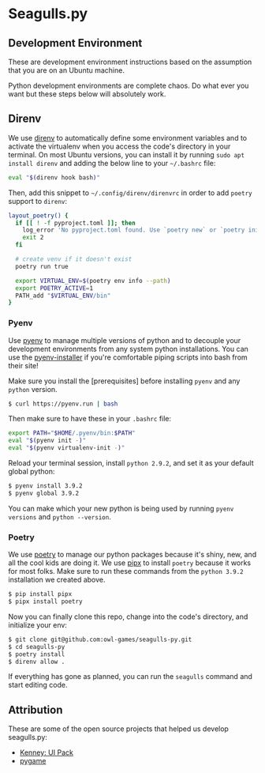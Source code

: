# Seagulls.py

## Development Environment
These are development environment instructions based on the assumption that you are on an Ubuntu
machine.

Python development environments are complete chaos. Do what ever you want but these steps below will
absolutely work.

## Direnv
[direnv]: <https://direnv.net>
We use [direnv] to automatically define some environment variables and to activate the virtualenv
when you access the code's directory in your terminal. On most Ubuntu versions, you can install it
by running `sudo apt install direnv` and adding the below line to your `~/.bashrc` file:

```bash
eval "$(direnv hook bash)"
```

Then, add this snippet to `~/.config/direnv/direnvrc` in order to add `poetry` support to `direnv`:
```bash
layout_poetry() {
  if [[ ! -f pyproject.toml ]]; then
    log_error 'No pyproject.toml found. Use `poetry new` or `poetry init` to create one first.'
    exit 2
  fi

  # create venv if it doesn't exist
  poetry run true

  export VIRTUAL_ENV=$(poetry env info --path)
  export POETRY_ACTIVE=1
  PATH_add "$VIRTUAL_ENV/bin"
}
```

### Pyenv
[pyenv]: <https://github.com/pyenv/pyenv> "Pyenv"
[pyenv-installer]: <https://github.com/pyenv/pyenv-installer> "Pyenv Installer"
[pyenv-prereqs]: <https://github.com/pyenv/pyenv/wiki/Common-build-problems> "Pyenv Prerequisites"
Use [pyenv] to manage multiple versions of python and to decouple your development
environments from any system python installations. You can use the [pyenv-installer] if you're
comfortable piping scripts into bash from their site!

Make sure you install the [prerequisites] before installing `pyenv` and any `python` version.

```bash
$ curl https://pyenv.run | bash
```

Then make sure to have these in your `.bashrc` file:

```bash
export PATH="$HOME/.pyenv/bin:$PATH"
eval "$(pyenv init -)"
eval "$(pyenv virtualenv-init -)"
```

Reload your terminal session, install `python 2.9.2`, and set it as your default global python:
```bash
$ pyenv install 3.9.2
$ pyenv global 3.9.2
```

You can make which your new python is being used by running `pyenv versions` and `python --version`.

### Poetry
[poetry]: <https://python-poetry.org> "Poetry"
[pipx]: <https://pipxproject.github.io/pipx/> "pipx"
We use [poetry] to manage our python packages because it's shiny, new, and all the cool kids are
doing it. We use [pipx] to install `poetry` because it works for most folks. Make sure to run these
commands from the `python 3.9.2` installation we created above.

```bash
$ pip install pipx
$ pipx install poetry
```

Now you can finally clone this repo, change into the code's directory, and initialize your env:
```bash
$ git clone git@github.com:owl-games/seagulls-py.git
$ cd seagulls-py
$ poetry install
$ direnv allow .
```

If everything has gone as planned, you can run the `seagulls` command and start editing code.

## Attribution

These are some of the open source projects that helped us develop seagulls.py:

- [Kenney: UI Pack](https://www.kenney.nl/assets/ui-pack)
- [pygame](https://www.pygame.org/)
